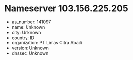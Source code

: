 # Nameserver 103.156.225.205

* as_number: 141097
* name: Unknown
* city: Unknown
* country: ID
* organization: PT Lintas Citra Abadi
* version: Unknown
* dnssec: Unknown
